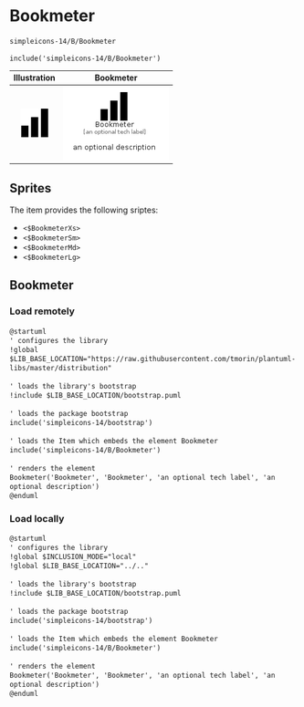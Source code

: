 # Bookmeter


```text
simpleicons-14/B/Bookmeter
```

```text
include('simpleicons-14/B/Bookmeter')
```



| Illustration | Bookmeter |
| :---: | :---: |
| ![illustration for Illustration](../../simpleicons-14/B/Bookmeter.png) | ![illustration for Bookmeter](../../simpleicons-14/B/Bookmeter.Local.png) |



## Sprites
The item provides the following sriptes:

- `<$BookmeterXs>`
- `<$BookmeterSm>`
- `<$BookmeterMd>`
- `<$BookmeterLg>`





## Bookmeter

### Load remotely
```plantuml
@startuml
' configures the library
!global $LIB_BASE_LOCATION="https://raw.githubusercontent.com/tmorin/plantuml-libs/master/distribution"

' loads the library's bootstrap
!include $LIB_BASE_LOCATION/bootstrap.puml

' loads the package bootstrap
include('simpleicons-14/bootstrap')

' loads the Item which embeds the element Bookmeter
include('simpleicons-14/B/Bookmeter')

' renders the element
Bookmeter('Bookmeter', 'Bookmeter', 'an optional tech label', 'an optional description')
@enduml
```

### Load locally
```plantuml
@startuml
' configures the library
!global $INCLUSION_MODE="local"
!global $LIB_BASE_LOCATION="../.."

' loads the library's bootstrap
!include $LIB_BASE_LOCATION/bootstrap.puml

' loads the package bootstrap
include('simpleicons-14/bootstrap')

' loads the Item which embeds the element Bookmeter
include('simpleicons-14/B/Bookmeter')

' renders the element
Bookmeter('Bookmeter', 'Bookmeter', 'an optional tech label', 'an optional description')
@enduml
```

